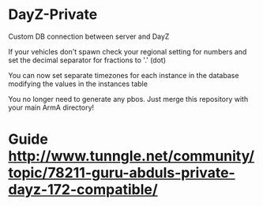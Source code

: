 DayZ-Private
============
Custom DB connection between server and DayZ

If your vehicles don't spawn check your regional setting for numbers and set the decimal separator for fractions to '.' (dot)

You can now set separate timezones for each instance in the database modifying the values in the instances table

You no longer need to generate any pbos. Just merge this repository with your main ArmA directory!

Guide http://www.tunngle.net/community/topic/78211-guru-abduls-private-dayz-172-compatible/
=======
